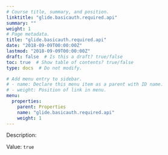 ```yaml
---
# Course title, summary, and position.
linktitle: "glide.basicauth.required.api"
summary: ""
weight: 1
# Page metadata.
title: "glide.basicauth.required.api"
date: "2018-09-09T00:00:00Z"
lastmod: "2018-09-09T00:00:00Z"
draft: false  # Is this a draft? true/false
toc: true  # Show table of contents? true/false
type: docs  # Do not modify.

# Add menu entry to sidebar.
# - name: Declare this menu item as a parent with ID name.
# - weight: Position of link in menu.
menu:
  properties:
    parent: Properties
    name: "glide.basicauth.required.api"
    weight: 1
---
```


Description: 


Value: `true`